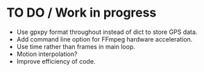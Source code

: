 # TO DO / Work in progress

- Use gpxpy format throughout instead of dict to store GPS data.
- Add command line option for FFmpeg hardware acceleration.
- Use time rather than frames in main loop.
- Motion interpolation?
- Improve efficiency of code.
